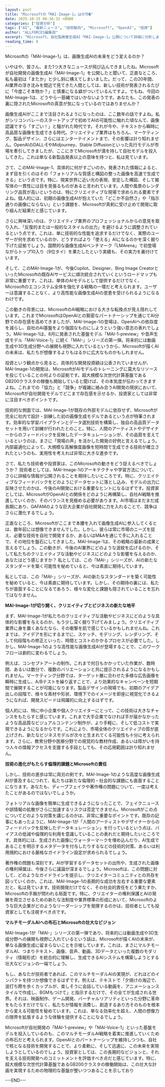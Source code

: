 ```yaml
---
layout: post
title: "Microsoftの「MAI-Image-1」はの可�"
date: 2025-10-25 08:36:32 +0000
categories: ["投資分析"]
tags: ["AI", "最新ニュース", "技術動向", "Microsoft", "OpenAI", "投資"]
author: "ALLFORCES編集部"
excerpt: "Microsoft、自社製画像生成AI「MAI-Image-1」公開について詳細に分析します。"
reading_time: 8
---
```


Microsoftの「MAI-Image-1」は、画像生成AIの未来をどう変えるのか？

いやはや、皆さん、また1つ大きなニュースが飛び込んできましたね。Microsoftが自社開発の画像生成AI「MAI-Image-1」を公開したと聞いて、正直なところ、私も最初は「またか」と少し斜に構えてしまいました。だって、この20年間、AI業界の浮き沈みを間近で見てきた人間としては、新しい技術が発表されるたびに「今度こそ本物か？」と慎重になる癖がついているんですよ。でもね、今回のMAI-Image-1は、どうやら一筋縄ではいかないようです。あなたも、この発表の裏に隠されたMicrosoftの真意が気になっているのではありませんか？

画像生成AIがここまで注目されるようになったのは、ここ数年の話ですよね。私がシリコンバレーのスタートアップで初めてAIの可能性に触れた頃なんて、画像認識ですら「すごい！」と騒がれた時代です。それが今や、テキストから瞬時に高品質な画像を生成できる時代。クリエイティブ業界はもちろん、マーケティング、製品デザイン、さらにはエンターテイメントまで、その影響は計り知れません。OpenAIのDALL-EやMidjourney、Stable Diffusionといった先行モデルが市場を牽引してきましたが、ここにきてMicrosoftが満を持して自社モデルを投入してきた。これは単なる新製品発表以上の意味を持つと、私は見ています。

さて、このMAI-Image-1、具体的に何がすごいのか。発表された情報によると、まず目を引くのはその「フォトリアルな質感と構図の整った画像を高速で生成できる」という点です。特に、現実世界に近い光の表現、安定した構図、そして被写体の一貫性には目を見張るものがあると言われています。人間や風景のレンダリング品質が高いというのは、特にクリエイティブな現場で求められる要素ですよね。個人的には、初期の画像生成AIが抱えていた「どこか不自然さ」や「指示通りの画像にならない」という課題を、Microsoftが真剣に受け止めて開発に取り組んだ結果だと感じています。

さらに興味深いのは、クリエイティブ業界のプロフェッショナルからの意見を取り入れ、「反復的または一般的なスタイルの出力」を避けるように調整されているという点です。これは、単に技術的な性能を追求するだけでなく、実際のユーザーが何を求めているのか、どうすればより「使える」AIになるのかを深く掘り下げた証拠でしょう。国際的な画像生成AIベンチマーク「LMArena」で初登場ながらトップ10入り（9位タイ）を果たしたという実績も、その実力を裏付けています。

そして、このMAI-Image-1が、今後Copilot、Designer、Bing Image CreatorといったMicrosoftの既存AIサービスに順次統合されていくというロードマップも非常に重要です。これは、単体のAIモデルとして提供するだけでなく、Microsoftのエコシステム全体を強化する戦略の一環だと考えられます。ユーザーは意識することなく、より高性能な画像生成AIの恩恵を受けられるようになるわけです。

この動きの背景には、MicrosoftのAI戦略における大きな転換点が見え隠れしています。これまでMicrosoftはOpenAIとの緊密なパートナーシップを通じてAI分野での存在感を高めてきましたが、MAI-Image-1の登場は、OpenAIへの依存度を減らし、自社のAI基盤をより強固なものにしようという強い意志の表れでしょう。MAI-Image-1は、8月に発表された基盤モデル「MAI-1-preview」や音声生成モデル「MAI-Voice-1」に続く「MAI-」シリーズの第一弾。将来的には動画生成や3D生成分野への展開も視野に入れているというから、Microsoftが描くAIの未来は、私たちが想像するよりもはるかに広大なものかもしれません。

投資という観点から見ると、具体的な開発投資額は公表されていませんが、MAI-Image-1の開発は、MicrosoftがAIモデルのトレーニングに莫大なリソースを投じていることの何よりの証拠です。超大規模な次世代計算基盤であるGB200クラスタの稼働も開始していると聞けば、その本気度が伝わってきますよね。これまでの「協力」と「競争」が複雑に絡み合うAI開発の現状において、Microsoftが自社開発モデルでどこまで存在感を示せるか、投資家としては非常に注目すべきポイントです。

技術的な側面では、MAI-Image-1が既存の外部モデルに依存せず、Microsoftが完全に社内で設計・訓練した初の画像生成モデルであるという点が特筆されます。効率的な学習パイプラインとデータ選別技術を構築し、独自の高品質データセットを用いて訓練が行われたとのこと。特に、人間のアーティストやデザイナーからのフィードバックを反映したデータキュレーションが、その品質を支えているというのは、まさに「現場の声」を活かした開発の好例と言えるでしょう。内部最適化によって、大規模な高解像度画像を短時間で生成できる技術が確立されたというのも、実用性を考えれば非常に大きな進歩です。

さて、私たち技術者や投資家は、このMicrosoftの動きをどう捉えるべきでしょうか？ 技術者としては、MAI-Image-1のアーキテクチャや学習方法について、さらに詳細な情報が公開されることを期待したいところです。特に、クリエイティブなフィードバックをどのようにデータセットに落とし込み、モデルの出力に反映させたのかは、今後のAI開発における重要なヒントになるはずです。投資家としては、MicrosoftがOpenAIとの関係をどのように再構築し、自社AI戦略を推進していくのか、そのバランスを見極める必要があります。AI市場はまだまだ成長期にあり、GAFAMのような巨大企業が自社開発に力を入れることで、競争はさらに激化するでしょう。

正直なところ、Microsoftがここまで本腰を入れて画像生成AIに参入してくるとは、数年前には想像できませんでした。しかし、彼らは常に市場のニーズを捉え、必要な技術を自社で開発するか、あるいはM&Aを通じて手に入れることで、その地位を盤石にしてきました。MAI-Image-1は、その戦略の最新の成果と言えるでしょう。この動きが、今後のAI業界にどのような波紋を広げるのか、そして私たちのクリエイティブな活動やビジネスにどのような影響を与えるのか、あなたはどう感じますか？ 私としては、この「MAI-」シリーズが、AIの新たなスタンダードを築く可能性を秘めていると、今は素直に期待しています。

私としては、この「MAI-」シリーズが、AIの新たなスタンダードを築く可能性を秘めていると、今は素直に期待しています。しかし、その期待の裏には、私たちが直面することになるであろう、様々な変化と課題も隠されていることを忘れてはなりません。

**MAI-Image-1が切り開く、クリエイティブとビジネスの新たな地平**

まず、MAI-Image-1が私たちのクリエイティブな活動やビジネスにどのような具体的な影響を与えるのか、もう少し深く掘り下げてみましょう。クリエイティブ業界に身を置くあなたなら、その衝撃を肌で感じているかもしれませんね。これまでは、アイデアを形にするまでに、スケッチ、モデリング、レンダリング、そして何段階もの修正といった、時間とコストのかかるプロセスが必要でした。しかし、MAI-Image-1のような高性能な画像生成AIが登場することで、このワークフローは劇的に変わるでしょう。

例えば、コンセプトアートの制作。これまで何日もかかっていた作業が、数時間、あるいは数分で、複数のバリエーションと共に提示されるようになるかもしれません。マーケティング分野では、ターゲット層に合わせた多様な広告画像を瞬時に生成し、A/Bテストを繰り返すことで、より効果的なキャンペーンを短期間で展開することが可能になります。製品デザインの現場でも、初期のアイデア出しの段階で、様々な素材や形状、環境下でのイメージを即座に視覚化できるようになれば、開発スピードは飛躍的に向上するはずです。

個人的には、特に中小企業や個人クリエイターにとって、この技術は大きなチャンスをもたらすと感じています。これまで大手企業でなければ手が届かなかったような高品質なビジュアルコンテンツ制作が、より手軽に、そして低コストで実現できるようになるからです。これにより、市場全体のクリエイティブの質が底上げされ、新たなビジネスモデルが次々と生まれてくる可能性も十分に考えられます。さらに、教育分野や医療分野での視覚的な教材作成、あるいは障がいを持つ人々の情報アクセスを支援する手段としても、その応用範囲は計り知れません。

**技術の進化がもたらす倫理的課題とMicrosoftの責任**

しかし、技術の進歩は常に両刃の剣です。MAI-Image-1のような高度な画像生成AIが普及するにつれて、私たちは新たな倫理的・社会的な課題にも直面することになります。あなたも、ディープフェイクや著作権の問題について、一度は考えたことがあるのではないでしょうか。

フォトリアルな画像を簡単に生成できるようになったことで、フェイクニュースや誤情報の拡散がさらに加速するリスクは否定できません。Microsoftがこの点についてどのような対策を講じるのかは、非常に重要なポイントです。既存の記事にもあったように、MAI-Image-1が「人間のアーティストやデザイナーからのフィードバックを反映したデータキュレーション」を行っているという点は、バイアスの低減や倫理的な利用を意識していることの表れだと期待したいところです。具体的には、生成された画像にウォーターマークを埋め込んだり、AI生成であることを明示するメタデータを付与したりするなどの技術的対策、あるいは利用規約における厳格なガイドライン設定が求められるでしょう。

著作権の問題も深刻です。AIが学習するデータセットの出所や、生成された画像の権利帰属は、今後さらに議論が深まるでしょう。Microsoftは、この問題に対して、どのようなガイドラインを提示し、クリエイターコミュニティとの共存を図っていくのか。これは、MAI-Image-1の長期的な成功を左右する重要な要素だと、私は見ています。技術開発だけでなく、その社会的責任をどう果たすか、Microsoftの手腕が問われる局面です。特に、クリエイターの権利保護とAIの発展を両立させるための新たな法制度や業界標準の形成において、Microsoftのような巨大企業がどのようなリーダーシップを発揮するのかは、技術者としても投資家としても注視すべき点です。

**マルチモーダルAIへの布石とMicrosoftの壮大なビジョン**

MAI-Image-1が「MAI-」シリーズの第一弾であり、将来的には動画生成や3D生成分野への展開も視野に入れているという話は、Microsoftが描くAIの未来が、単なる画像生成に留まらないことを示唆しています。これは、まさにマルチモーダルAI、つまりテキスト、画像、音声、動画、3Dデータといった複数のモダリティ（情報形式）を統合的に理解し、生成できるAIシステムを構築しようとする壮大なビジョンの一端でしょう。

もし、あなたが技術者であれば、このマルチモーダルAIの実現が、どれほどのインパクトを持つか想像できるはずです。例えば、テキストで「夕焼けの海辺で、波打ち際を歩くカップルが、楽しそうに会話している動画を、アニメーションスタイルで作成し、BGMもつけて」と指示するだけで、その全てが生成される世界。それは、映画制作、ゲーム開発、バーチャルリアリティといった分野に革命をもたらすだけでなく、私たちが情報を消費し、創造するあり方そのものを根本から変える可能性を秘めています。これは、単なる効率化を超え、人間の想像力の限界を拡張するような体験を提供することになるでしょう。

Microsoftが自社開発の「MAI-1-preview」や「MAI-Voice-1」といった基盤モデルを投入しているのも、このマルチモーダルAI戦略を着実に推進していくための布石だと考えられます。OpenAIとのパートナーシップを維持しつつも、自社で核となる技術を開発することで、より柔軟に、そして迅速に、この未来を実現しようとしているのでしょう。投資家としては、この長期的なビジョンと、それを支える技術開発へのコミットメントを評価すべき点だと感じています。特に、超大規模な次世代計算基盤であるGB200クラスタの稼働開始は、この壮大な計画を実現するための物理的な基盤が整いつつあることを示しており

---END---
